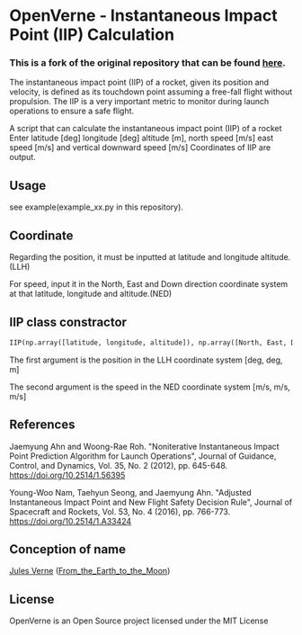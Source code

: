 # OpenVerne - Instantaneous Impact Point (IIP) Calculation

### This is a fork of the original repository that can be found [here](https://github.com/istellartech/OpenVerne).

The instantaneous impact point (IIP) of a rocket, given its position and velocity,
is defined as its touchdown point assuming a free-fall flight without propulsion.
The IIP is a very important metric to monitor during launch operations to ensure a safe flight.

A script that can calculate the instantaneous impact point (IIP) of a rocket
Enter latitude [deg] longitude [deg] altitude [m], north speed [m/s] east speed [m/s] and vertical downward speed [m/s]
Coordinates of IIP are output.

## Usage
see example(example_xx.py in this repository).

## Coordinate
Regarding the position, it must be inputted at latitude and longitude altitude.(LLH)

For speed, input it in the North, East and Down direction coordinate system at that latitude, longitude and altitude.(NED)

## IIP class constractor

```python
IIP(np.array([latitude, longitude, altitude]), np.array([North, East, Down]))
```

The first argument is the position in the LLH coordinate system [deg, deg, m]

The second argument is the speed in the NED coordinate system [m/s, m/s, m/s]

## References
Jaemyung Ahn and Woong-Rae Roh.  "Noniterative Instantaneous Impact Point Prediction Algorithm for Launch Operations",
Journal of Guidance, Control, and Dynamics, Vol. 35, No. 2 (2012), pp. 645-648.
https://doi.org/10.2514/1.56395

Young-Woo Nam, Taehyun Seong, and Jaemyung Ahn.  "Adjusted Instantaneous Impact Point and New Flight Safety Decision Rule", Journal of Spacecraft and Rockets, Vol. 53, No. 4 (2016), pp. 766-773.
https://doi.org/10.2514/1.A33424

## Conception of name
[Jules Verne](https://en.wikipedia.org/wiki/Jules_Verne) ([From_the_Earth_to_the_Moon](https://en.wikipedia.org/wiki/From_the_Earth_to_the_Moon))


## License
OpenVerne is an Open Source project licensed under the MIT License
